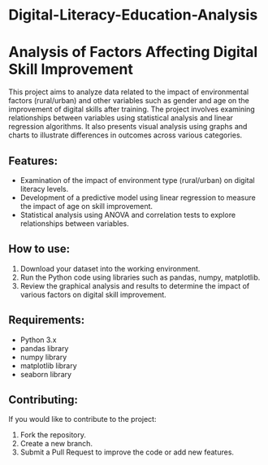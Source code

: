 # Digital-Literacy-Education-Analysis
# Analysis of Factors Affecting Digital Skill Improvement

This project aims to analyze data related to the impact of environmental factors (rural/urban) and other variables such as gender and age on the improvement of digital skills after training. The project involves examining relationships between variables using statistical analysis and linear regression algorithms. It also presents visual analysis using graphs and charts to illustrate differences in outcomes across various categories.

## Features:
- Examination of the impact of environment type (rural/urban) on digital literacy levels.
- Development of a predictive model using linear regression to measure the impact of age on skill improvement.
- Statistical analysis using ANOVA and correlation tests to explore relationships between variables.

## How to use:
1. Download your dataset into the working environment.
2. Run the Python code using libraries such as pandas, numpy, matplotlib.
3. Review the graphical analysis and results to determine the impact of various factors on digital skill improvement.

## Requirements:
- Python 3.x
- pandas library
- numpy library
- matplotlib library
- seaborn library

## Contributing:
If you would like to contribute to the project:
1. Fork the repository.
2. Create a new branch.
3. Submit a Pull Request to improve the code or add new features.
